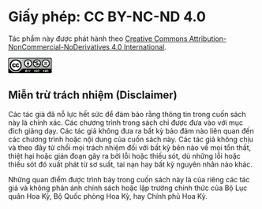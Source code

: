 # Giấy phép: CC BY-NC-ND 4.0

Tác phẩm này được phát hành theo [Creative Commons Attribution-NonCommercial-NoDerivatives 4.0 International](https://creativecommons.org/licenses/by-nc-nd/4.0/).

[![Giấy phép Creative Commons BY-NC-ND](_images/copyright.png)](http://creativecommons.org/licenses/by-nc-nd/4.0/)

## Miễn trừ trách nhiệm (Disclaimer)

Các tác giả đã nỗ lực hết sức để đảm bảo rằng thông tin trong cuốn sách này là chính xác. Các chương trình trong sách chỉ được đưa vào với mục đích giảng dạy. Các tác giả không đưa ra bất kỳ bảo đảm nào liên quan đến các chương trình hoặc nội dung của cuốn sách này. Các tác giả không chịu và theo đây từ chối mọi trách nhiệm đối với bất kỳ bên nào về mọi tổn thất, thiệt hại hoặc gián đoạn gây ra bởi lỗi hoặc thiếu sót, dù những lỗi hoặc thiếu sót đó xuất phát từ sơ suất, tai nạn hay bất kỳ nguyên nhân nào khác.

Những quan điểm được trình bày trong cuốn sách này là của riêng các tác giả và không phản ánh chính sách hoặc lập trường chính thức của Bộ Lục quân Hoa Kỳ, Bộ Quốc phòng Hoa Kỳ, hay Chính phủ Hoa Kỳ.